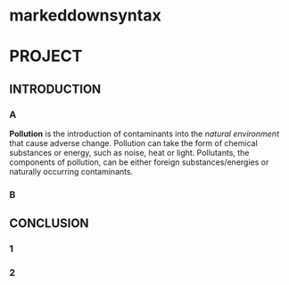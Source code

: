 # markeddownsyntax

  # PROJECT
  
  
  ## INTRODUCTION
  
  ### A
  
**Pollution** is the introduction of contaminants into the *natural environment* that cause adverse change. Pollution can take the form of chemical substances or energy, such as noise, heat or light. Pollutants, the components of pollution, can be either foreign substances/energies or naturally occurring contaminants. 
  ### B
  ## CONCLUSION
  ### 1
  ### 2
  
  
